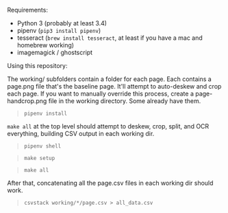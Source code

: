 Requirements:

- Python 3 (probably at least 3.4)
- pipenv (`pip3 install pipenv`)
- tesseract (`brew install tesseract`, at least if you have a mac and homebrew working)
- imagemagick / ghostscript 


Using this repository:

The working/ subfolders contain a folder for each page. Each contains a page.png file that's the
baseline page. It'll attempt to auto-deskew and crop each page. If you want to manually override
this process, create a page-handcrop.png file in the working directory. Some already have them.

> `pipenv install`

`make all` at the top level should attempt to deskew, crop, split, and OCR everything, building
CSV output in each working dir.

> `pipenv shell`

> `make setup`

> `make all`

After that, concatenating all the page.csv files in each working dir should work.
> `csvstack working/*/page.csv > all_data.csv`

